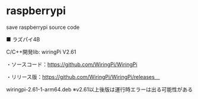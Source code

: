 # raspberrypi
save raspberrypi source code

■ ラズパイ4B

C/C++開発lib: wiringPi V2.61

・ソースコード：https://github.com/WiringPi/WiringPi

・リリース版：https://github.com/WiringPi/WiringPi/releases　

wiringpi-2.61-1-arm64.deb ※v2.61以上後版は運行時エラーは出る可能性がある

